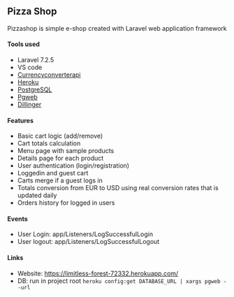 ## Pizza Shop
Pizzashop is simple e-shop created with Laravel web application framework

#### Tools used

- Laravel 7.2.5
- VS code
- [Currencyconverterapi](https://www.currencyconverterapi.com/)
- [Heroku](https://www.heroku.com/)
- [PostgreSQL](https://www.postgresql.org/)
- [Pgweb](https://sosedoff.github.io/pgweb/)
- [Dillinger](https://dillinger.io/)

#### Features
- Basic cart logic (add/remove)
- Cart totals calculation
- Menu page with sample products
- Details page for each product
- User authentication (login/registration)
- Loggedin and guest cart
- Carts merge if a guest logs in
- Totals conversion from EUR to USD using real conversion rates that is updated daily
- Orders history for logged in users

#### Events
- User Login: app/Listeners/LogSuccessfulLogin
- User logout: app/Listeners/LogSuccessfulLogout

#### Links
- Website: https://limitless-forest-72332.herokuapp.com/
- DB: run in project root `heroku config:get DATABASE_URL | xargs pgweb --url`
